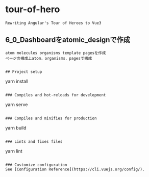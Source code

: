 # tour-of-hero
```
Rewriting Angular's Tour of Heroes to Vue3
```

##  6_0_Dashboardをatomic_designで作成
```
atom molecules organisms template pagesを作成
ページの構成上atom，organisms．pagesで構成
```


```

## Project setup
```
yarn install
```

### Compiles and hot-reloads for development
```
yarn serve
```

### Compiles and minifies for production
```
yarn build
```

### Lints and fixes files
```
yarn lint
```

### Customize configuration
See [Configuration Reference](https://cli.vuejs.org/config/).
